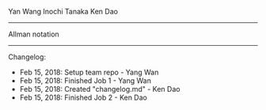 Yan Wang
Inochi Tanaka
Ken Dao
**************
Allman notation
**************

Changelog:
- Feb 15, 2018: Setup team repo - Yang Wan
- Feb 15, 2018: Finished Job 1 - Yang Wan
- Feb 15, 2018: Created "changelog.md" - Ken Dao
- Feb 15, 2018: Finished Job 2 - Ken Dao